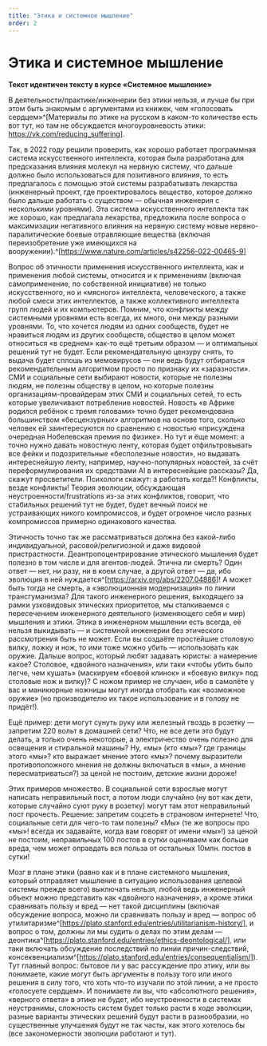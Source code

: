 ```yaml
---
title: "Этика и системное мышление"
order: 2
---
```


# Этика и системное мышление

**Текст идентичен тексту в курсе «Системное мышление»**

В деятельности/практике/инженерии без этики нельзя, и лучше бы при этом быть знакомым с аргументами из книжек, чем «голосовать сердцем»^[Материалы по этике на русском в каком-то количестве есть вот тут, но там не обсуждается многоуровневость этики: <https://vk.com/reducing_suffering>].

Так, в 2022 году решили проверить, как хорошо работает программная система искусственного интеллекта, которая была разработана для предсказания влияния молекул на нервную систему, что дальше должно было использоваться для позитивного влияния, то есть предлагалось с помощью этой системы разрабатывать лекарства (инженерный проект, где проектировалось вещество, которое должно было дальше работать с существом — обычная инженерия с несколькими уровнями). Эта система искусственного интеллекта так же хорошо, как предлагала лекарства, предложила после вопроса о максимизации негативного влияния на нервную систему новые нервно-паралитические боевые отравляющие вещества (включая переизобретение уже имеющихся на вооружении).^[<https://www.nature.com/articles/s42256-022-00465-9>]

Вопрос об этичности применения искусственного интеллекта, как и применения любой системы, относится и к применениям (включая самоприменение, по собственной инициативе) не только искусственного, но и «мясного» интеллекта, человеческого, а также любой смеси этих интеллектов, а также коллективного интеллекта групп людей и их компьютеров. Помним, что конфликты между системными уровнями есть всегда, их много, они между разными уровнями. То, что хочется людям из одних сообществ, будет не нравиться людям из других сообществ, общество в целом может относиться «в среднем» как-то ещё третьим образом — и оптимальных решений тут не будет. Если рекомендательную цензуру снять, то выдача будет сплошь из мемовирусов — они ведь будут отбираться рекомендательным алгоритмом просто по признаку их «заразности». СМИ и социальные сети выбирают новости, которые не полезны людям, не полезны обществу в целом, но которые полезны организациям-провайдерам этих СМИ и социальных сетей, то есть которые увеличивают потребление новостей. Новость «в Африке родился ребёнок с тремя головами» точно будет рекомендована большинством «бесцензурных» алгоритмов на основе того, сколько человек ей заинтересуются по сравнению с новостью «присуждена очередная Нобелевская премия по физике». Но тут и ёще момент: а точно нужно давать новостную ленту, которая будет отфильтровывать все фейки и подозрительные «бесполезные новости», но выдавать интереснейшую ленту, например, научно-популярных новостей, за счёт переформулирования их средствами AI в интереснейшие рассказы? Да, скажут просветители. Психологи скажут: а работать когда?! Конфликты, везде конфликты! Теория эволюции, обсуждающая неустроенности/frustrations из-за этих конфликтов, говорит, что стабильных решений тут не будет, будет вечный поиск не устраивающих никого компромиссов, и будет огромное число разных компромиссов примерно одинакового качества.

Этичность точно так же рассматриваться должна без какой-либо индивидуальной, расовой/религиозной и даже видовой пристрастности. Деантропоцентрирование этического мышления будет полезно в том числе и для агентов-людей. Этична ли смерть? Один ответ — нет, ни разу, ни в коем случае, а другой ответ — да, ибо эволюция в ней нуждается^[<https://arxiv.org/abs/2207.04886>]! А может быть тогда не смерть, а «эволюционная модернизация» по линии трансгуманизма? Для такого инженерного решения, выходящего за рамки узковидовых этических приоритетов, мы сталкиваемся с пересечением инженерного деятельного (изменяющего себя и мир) мышления и этики. Этика в инженерном мышлении есть всегда, её нельзя выкидывать — и системной инженерии без этического рассмотрения быть не может. Если вы создаёте простейшие столовую вилку, ложку и нож, то ими тоже можно убить — использовать как оружие. Дальше вопрос, который любят задавать юристы: а намерение какое? Столовое, «двойного назначения», или таки «чтобы убить было легче, чем кушать» (маскируем «боевой клинок» и «боевую вилку» под столовые нож и вилку)? С ножом пример не случаен, ибо в самолёте у вас и маникюрные ножницы могут иногда отобрать как «возможное оружие» (но производителю их такое использование и в голову не придёт!).

Ещё пример: дети могут сунуть руку или железный гвоздь в розетку — запретим 220 вольт в домашней сети? Что, не все дети это будут делать, а только очень некоторые, а электричество очень полезно для освещения и стиральной машины? Ну, «мы» (кто «мы»? где границы этого «мы»? кто выражает мнение этого «мы»? почему выразители противоположного мнения не должны включаться в «мы», а мнение пересматриваться?) за ценой не постоим, детские жизни дороже!

Этих примеров множество. В социальной сети взрослые могут написать неправильный пост, а потом люди случайно (ну вот как дети, которые случайно суют руку в розетку) могут там этот неправильный пост прочесть. Решение: запретим соцсеть в страновом интернете! Что, социальные сети для чего-то там полезны? «Мы» (те же вопросы про «мы»! всегда их задавайте, когда вам говорят от имени «мы»!) за ценой не постоим, неправильных 100 постов в сутки оцениваем как больше вреда, чем может оправдать вся польза от остальных 10млн. постов в сутки!

Мозг в плане этики (равно как и в плане системного мышления, который отправляет мышление в ситуацию использования целевой системы прежде всего) выключать нельзя, любой ведь инженерный объект можно представить как «двойного назначения», а кроме этики сравнивать пользу и вред — нет такой дисциплины (включая обсуждение вопроса, можно ли сравнивать пользу и вред — вопрос об утилитаризме^[<https://plato.stanford.edu/entries/utilitarianism-history/>], и вопрос о том, должны ли мы судить о делах по этим делам — деонтика^[<https://plato.stanford.edu/entries/ethics-deontological/>], или таки включать обсуждение последствий по линии причин-следствий, консеквенциализм^[<https://plato.stanford.edu/entries/consequentialism/>]). Тут главный вопрос: бытовое ли у вас рассуждение про этику, или вы понимаете, какие могут быть аргументы в пользу того или иного решения в силу того, что хоть что-то изучали по этой линии, а не просто «голосуете сердцем». И понимаете ли вы, что «абсолютного решения», «верного ответа» в этике не будет, ибо неустроенности в системах неустранимы, сложность систем будет только расти в ходе эволюции, разные варианты этических решений будут расти в разнообразии, но существенные улучшения будут не так часты, как этого хотелось бы (все закономерности эволюции работают и тут).